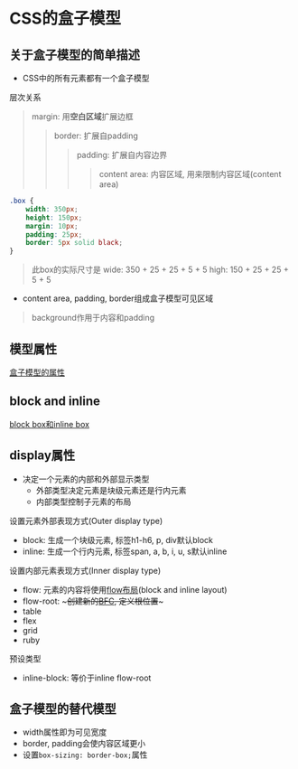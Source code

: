 # CSS的盒子模型

## 关于盒子模型的简单描述

- CSS中的所有元素都有一个盒子模型

层次关系

> margin: 用**空白区域**扩展边框
>> border: 扩展自padding
>>> padding: 扩展自内容边界
>>>> content area: 内容区域, 用来限制内容区域(content area)

```css
.box {
    width: 350px;
    height: 150px;
    margin: 10px;
    padding: 25px;
    border: 5px solid black;
}
```

> 此box的实际尺寸是
> wide: 350 + 25 + 25 + 5 + 5
> high: 150 + 25 + 25 + 5 + 5

- content area, padding, border组成盒子模型可见区域

> background作用于内容和padding

## 模型属性

[盒子模型的属性](CSS_Box_Model_Properties.md)

## block and inline

[block box和inline box](CSS_Box_Model_Sorted.md)

## display属性

- 决定一个元素的内部和外部显示类型
  - 外部类型决定元素是块级元素还是行内元素
  - 内部类型控制子元素的布局

设置元素外部表现方式(Outer display type)

- block: 生成一个块级元素, 标签h1-h6, p, div默认block
- inline: 生成一个行内元素, 标签span, a, b, i, u, s默认inline

设置内部元素表现方式(Inner display type)

- flow: 元素的内容将使用[flow布局](CSS_Normal_Flow.md)(block and inline layout)
- flow-root: ~~~创建新的[BFC](CSS_Block_Formatting_Context.md), 定义根位置~~~
- table
- flex
- grid
- ruby

预设类型

- inline-block: 等价于inline flow-root

## 盒子模型的替代模型

- width属性即为可见宽度
- border, padding会使内容区域更小
- 设置`box-sizing: border-box;`属性
